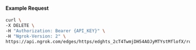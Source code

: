 <!-- Code generated for API Clients. DO NOT EDIT. -->

#### Example Request

```bash
curl \
-X DELETE \
-H "Authorization: Bearer {API_KEY}" \
-H "Ngrok-Version: 2" \
https://api.ngrok.com/edges/https/edghts_2cT4TwmjDH54AOJyMTYstMflofX/routes/edghtsrt_2cT4Tsvp53ZLgJTy97xQgx2w2Kw/webhook_verification
```
